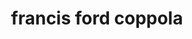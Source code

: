 ---
title: "francis ford coppola"
id: tag.id
permalink: "/tags/francis%20ford%20coppola"
videos: [475]
---